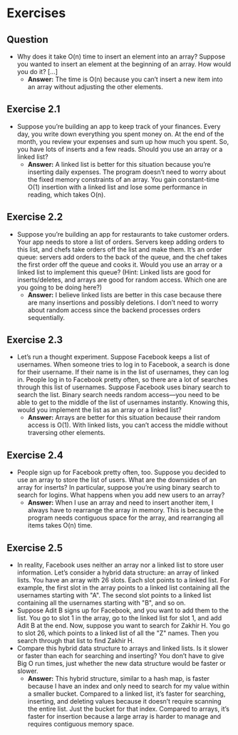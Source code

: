 # Exercises

## Question
- Why does it take O(n) time to insert an element into an array? Suppose you wanted to insert an element at the beginning of an array. How would you do it? [...]
    - **Answer:** The time is O(n) because you can’t insert a new item into an array without adjusting the other elements.

## Exercise 2.1
- Suppose you’re building an app to keep track of your finances. Every day, you write down everything you spent money on. At the end of the month, you review your expenses and sum up how much you spent. So, you have lots of inserts and a few reads. Should you use an array or a linked list?
    - **Answer:** A linked list is better for this situation because you’re inserting daily expenses. The program doesn’t need to worry about the fixed memory constraints of an array. You gain constant-time O(1) insertion with a linked list and lose some performance in reading, which takes O(n).

## Exercise 2.2
- Suppose you’re building an app for restaurants to take customer orders. Your app needs to store a list of orders. Servers keep adding orders to this list, and chefs take orders off the list and make them. It’s an order queue: servers add orders to the back of the queue, and the chef takes the first order off the queue and cooks it. Would you use an array or a linked list to implement this queue? (Hint: Linked lists are good for inserts/deletes, and arrays are good for random access. Which one are you going to be doing here?)
    - **Answer:** I believe linked lists are better in this case because there are many insertions and possibly deletions. I don’t need to worry about random access since the backend processes orders sequentially.

## Exercise 2.3
- Let’s run a thought experiment. Suppose Facebook keeps a list of usernames. When someone tries to log in to Facebook, a search is done for their username. If their name is in the list of usernames, they can log in. People log in to Facebook pretty often, so there are a lot of searches through this list of usernames. Suppose Facebook uses binary search to search the list. Binary search needs random access—you need to be able to get to the middle of the list of usernames instantly. Knowing this, would you implement the list as an array or a linked list?
    - **Answer:** Arrays are better for this situation because their random access is O(1). With linked lists, you can’t access the middle without traversing other elements.

## Exercise 2.4
- People sign up for Facebook pretty often, too. Suppose you decided to use an array to store the list of users. What are the downsides of an array for inserts? In particular, suppose you’re using binary search to search for logins. What happens when you add new users to an array?
    - **Answer:** When I use an array and need to insert another item, I always have to rearrange the array in memory. This is because the program needs contiguous space for the array, and rearranging all items takes O(n) time.

## Exercise 2.5
- In reality, Facebook uses neither an array nor a linked list to store user information. Let’s consider a hybrid data structure: an array of linked lists. You have an array with 26 slots. Each slot points to a linked list. For example, the first slot in the array points to a linked list containing all the usernames starting with "A". The second slot points to a linked list containing all the usernames starting with "B", and so on.
- Suppose Adit B signs up for Facebook, and you want to add them to the list. You go to slot 1 in the array, go to the linked list for slot 1, and add Adit B at the end. Now, suppose you want to search for Zakhir H. You go to slot 26, which points to a linked list of all the "Z" names. Then you search through that list to find Zakhir H.
- Compare this hybrid data structure to arrays and linked lists. Is it slower or faster than each for searching and inserting? You don’t have to give Big O run times, just whether the new data structure would be faster or slower.
    - **Answer:** This hybrid structure, similar to a hash map, is faster because I have an index and only need to search for my value within a smaller bucket. Compared to a linked list, it’s faster for searching, inserting, and deleting values because it doesn’t require scanning the entire list. Just the bucket for that index. Compared to arrays, it’s faster for insertion because a large array is harder to manage and requires contiguous memory space.